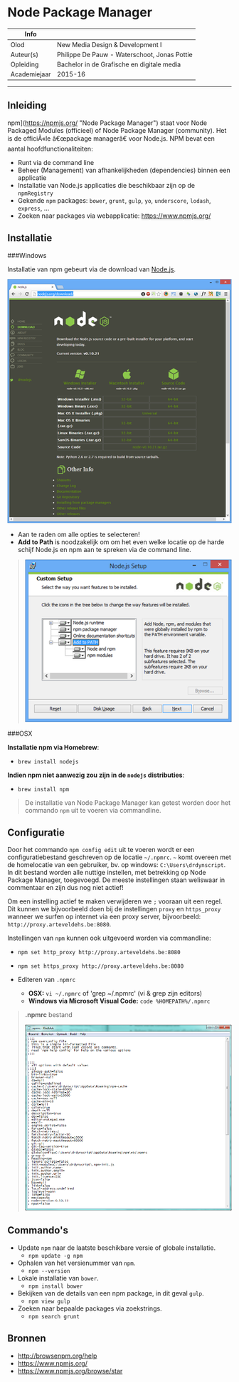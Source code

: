 Node Package Manager
==================

|Info|  |
|----|---|
|Olod|New Media Design & Development I|
|Auteur(s)|Philippe De Pauw - Waterschoot, Jonas Pottie|
|Opleiding|Bachelor in de Grafische en digitale media|
|Academiejaar|2015-16|

***

Inleiding
---------
npm](https://npmjs.org/ "Node Package Manager") staat voor Node Packaged Modules (officieel) of Node Package Manager (community). Het is de officiÃ«le â€œpackage managerâ€ voor Node.js. NPM bevat een aantal hoofdfunctionaliteiten:

- Runt via de command line
- Beheer (Management) van afhankelijkheden (dependencies) binnen een applicatie
- Installatie van Node.js applicaties die beschikbaar zijn op de `npmRegistry`
- Gekende `npm` packages: `bower`, `grunt`, `gulp`, `yo`, `underscore`, `lodash`, `express`, ...
- Zoeken naar packages via webapplicatie: <https://www.npmjs.org/>

Installatie
-----------

###Windows

Installatie van npm gebeurt via de download van [Node.js](http://nodejs.org/download/ "Node.js"). 

![Node.js website](images/nodejs.png)
  
- Aan te raden om alle opties te selecteren!
- **Add to Path** is noodzakelijk om om het even welke locatie op de harde schijf Node.js en npm aan te spreken via de command line.

>![Node.js Installatie Windows](images/nodejsinstallwin.png)

###OSX

**Installatie npm via Homebrew**:

- `brew install nodejs`

**Indien npm niet aanwezig zou zijn in de `nodejs` distributies**:

- `brew install npm`

> De installatie van Node Package Manager kan getest worden door het commando `npm` uit te voeren via commandline. 

Configuratie
------------

Door het commando `npm config edit` uit te voeren wordt er een configuratiebestand geschreven op de locatie `~/.npmrc`. `~` komt overeen met de homelocatie van een gebruiker, bv. op windows: `C:\Users\drdynscript`. In dit bestand worden alle nuttige instellen, met betrekking op Node Package Manager, toegevoegd. De meeste instellingen staan weliswaar in commentaar en zijn dus nog niet actief!

Om een instelling actief te maken verwijderen we `;` vooraan uit een regel. Dit kunnen we bijvoorbeeld doen bij de instellingen `proxy` en `https_proxy` wanneer we surfen op internet via een proxy server, bijvoorbeeld: `http://proxy.arteveldehs.be:8080`.

Instellingen van `npm` kunnen ook uitgevoerd worden via commandline:

- `npm set http_proxy http://proxy.arteveldehs.be:8080`
- `npm set https_proxy http://proxy.arteveldehs.be:8080`

- Editeren van `.npmrc`
	- **OSX:** `vi ~/.npmrc` of 'grep ~/.npmrc' (vi & grep zijn editors)
	- **Windows via Microsoft Visual Code:** `code %HOMEPATH%/.npmrc`

> **.npmrc** bestand
>  
>  ![.npmrc bestand](images/npmrc.png)

Commando's
----------
  
- Update `npm` naar de laatste beschikbare versie of globale installatie.
	- `npm update -g npm`
- Ophalen van het versienummer van `npm`.
	- `npm --version` 
- Lokale installatie van `bower`.
	- `npm install bower`  
- Bekijken van de details van een npm package, in dit geval `gulp`.
	- `npm view gulp`
- Zoeken naar bepaalde packages via zoekstrings.
	- `npm search grunt`  
	

Bronnen
-------

>  
- <http://browsenpm.org/help>
- <https://www.npmjs.org/>
- <https://www.npmjs.org/browse/star>